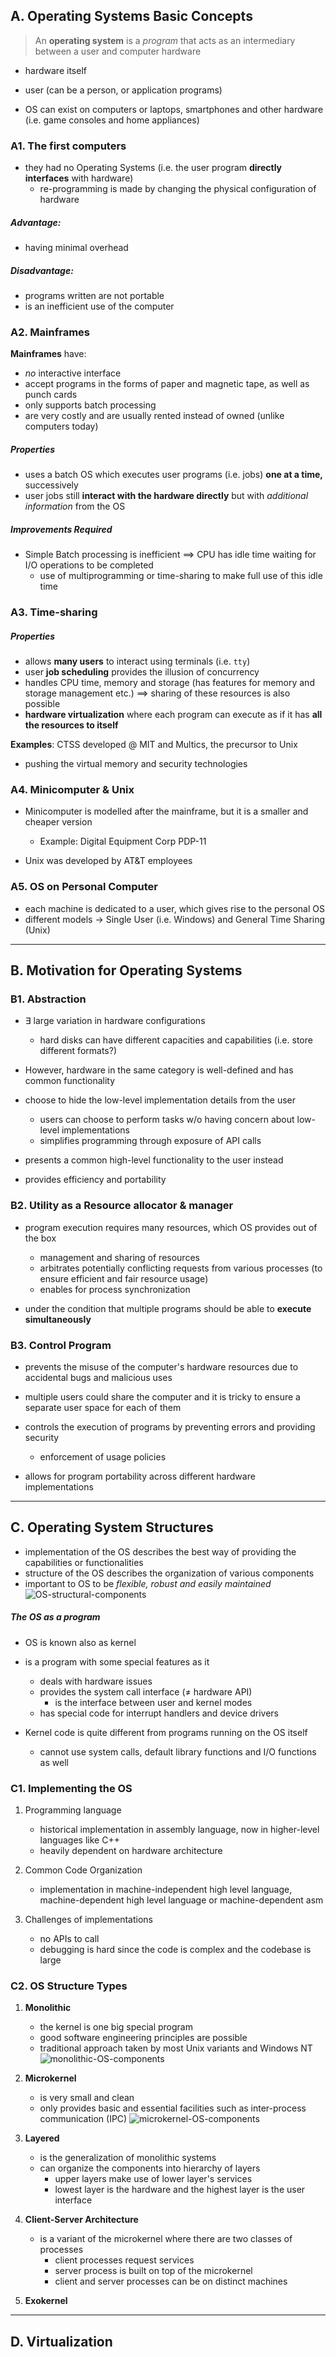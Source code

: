 ## A. Operating Systems Basic Concepts
> An **operating system** is a *program* that acts as an intermediary between a user and computer hardware
- hardware itself
- user (can be a person, or application programs)

- OS can exist on computers or laptops, smartphones and other hardware (i.e. game consoles and home appliances)
### A1. The first computers
- they had no Operating Systems (i.e. the user program **directly interfaces** with hardware)
	- re-programming is made by changing the physical configuration of hardware
##### Advantage:
- having minimal overhead
##### Disadvantage:
- programs written are not portable
- is an inefficient use of the computer

### A2. Mainframes
**Mainframes** have:
- *no* interactive interface
- accept programs in the forms of paper and magnetic tape, as well as punch cards
- only supports batch processing
- are very costly and are usually rented instead of owned (unlike computers today)
##### Properties
- uses a batch OS which executes user programs (i.e. jobs) **one at a time,** successively
- user jobs still **interact with the hardware directly** but with *additional information* from the OS
##### Improvements Required
- Simple Batch processing is inefficient $\implies$ CPU has idle time waiting for I/O operations to be completed
	- use of multiprogramming or time-sharing to make full use of this idle time
### A3. Time-sharing
##### Properties
- allows **many users** to interact using terminals (i.e. `tty`)
- user **job scheduling** provides the illusion of concurrency
- handles CPU time, memory and storage (has features for memory and storage management etc.) $\implies$ sharing of these resources is also possible
- **hardware virtualization** where each program can execute as if it has **all the resources to itself**

**Examples**: CTSS developed @ MIT and Multics, the precursor to Unix
- pushing the virtual memory and security technologies
### A4. Minicomputer & Unix
- Minicomputer is modelled after the mainframe, but it is a smaller and cheaper version 
	- Example: Digital Equipment Corp PDP-11

- Unix was developed by AT&T employees

### A5. OS on Personal Computer
- each machine is dedicated to a user, which gives rise to the personal OS
- different models $\to$ Single User (i.e. Windows) and General Time Sharing (Unix)

---
## B. Motivation for Operating Systems
### B1. Abstraction
- $\exists$ large variation in hardware configurations
	- hard disks can have different capacities and capabilities (i.e. store different formats?)

- However, hardware in the same category is well-defined and has common functionality

- choose to hide the low-level implementation details from the user
	- users can choose to perform tasks w/o having concern about low-level implementations
	- simplifies programming through exposure of API calls

- presents a common high-level functionality to the user instead

- provides efficiency and portability
### B2. Utility as a Resource allocator & manager
- program execution requires many resources, which OS provides out of the box
	- management and sharing of resources
	- arbitrates potentially conflicting requests from various processes (to ensure efficient and fair resource usage)
	- enables for process synchronization

- under the condition that multiple programs should be able to **execute simultaneously**

### B3. Control Program
- prevents the misuse of the computer's hardware resources due to accidental bugs and malicious uses

- multiple users could share the computer and it is tricky to ensure a separate user space for each of them

- controls the execution of programs by preventing errors and providing security
	- enforcement of usage policies

- allows for program portability across different hardware implementations
---
## C. Operating System Structures
- implementation of the OS describes the best way of providing the capabilities or functionalities
- structure of the OS describes the organization of various components
- important to OS to be *flexible, robust and easily maintained*
	![OS-structural-components](../assets/OS-structural-components.png)
##### The OS as a program
- OS is known also as kernel
- is a program with some special features as it 
	- deals with hardware issues
	- provides the system call interface ($\neq$ hardware API)
		- is the interface between user and kernel modes
	- has special code for interrupt handlers and device drivers

- Kernel code is quite different from programs running on the OS itself
	- cannot use system calls, default library functions and I/O functions as well

### C1. Implementing the OS
1. Programming language
	- historical implementation in assembly language, now in higher-level languages like C++
	- heavily dependent on hardware architecture

2. Common Code Organization
	- implementation in machine-independent high level language, machine-dependent high level language or machine-dependent asm

3. Challenges of implementations
	- no APIs to call
	- debugging is hard since the code is complex and the codebase is large

### C2. OS Structure Types
1. **Monolithic**
	- the kernel is one big special program
	- good software engineering principles are possible 
	- traditional approach taken by most Unix variants and Windows NT
		![monolithic-OS-components](../assets/monolithic-OS-components.png)

2. **Microkernel**
	- is very small and clean
	- only provides basic and essential facilities such as inter-process communication (IPC)
		![microkernel-OS-components](../assets/microkernel-OS-components.png)


3. **Layered**
	- is the generalization of monolithic systems
	- can organize the components into hierarchy of layers
		- upper layers make use of lower layer's services
		- lowest layer is the hardware and the highest layer is the user interface

4. **Client-Server Architecture**
	- is a variant of the microkernel where there are two classes of processes
		- client processes request services
		- server process is built on top of the microkernel
		- client and server processes can be on distinct machines

5. **Exokernel**

---
## D. Virtualization
